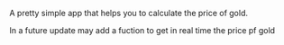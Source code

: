 A pretty simple app that helps you to calculate the price of gold.

In a future update may add a fuction to get in real time the price pf gold
